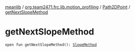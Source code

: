 [meanlib](../../index.md) / [org.team2471.frc.lib.motion_profiling](../index.md) / [Path2DPoint](index.md) / [getNextSlopeMethod](./get-next-slope-method.md)

# getNextSlopeMethod

`open fun getNextSlopeMethod(): `[`SlopeMethod`](-slope-method/index.md)